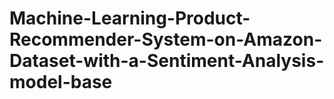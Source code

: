 # Machine-Learning-Product-Recommender-System-on-Amazon-Dataset-with-a-Sentiment-Analysis-model-base